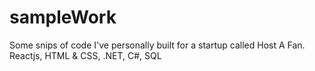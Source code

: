# sampleWork
Some snips of code I've personally built for a startup called Host A Fan. 
Reactjs, HTML & CSS, .NET, C#, SQL
